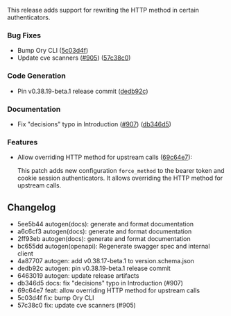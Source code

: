 This release adds support for rewriting the HTTP method in certain authenticators.

### Bug Fixes

- Bump Ory CLI ([5c03d4f](https://github.com/ory/oathkeeper/commit/5c03d4f0b8e1868fe6b1a30396f8411093d9c797))
- Update cve scanners ([#905](https://github.com/ory/oathkeeper/issues/905)) ([57c38c0](https://github.com/ory/oathkeeper/commit/57c38c0d4e75658373daaf3f6a80e22efd4dc3d5))

### Code Generation

- Pin v0.38.19-beta.1 release commit ([dedb92c](https://github.com/ory/oathkeeper/commit/dedb92cd98311bcf94b39c846b3d769aa63476f2))

### Documentation

- Fix "decisions" typo in Introduction ([#907](https://github.com/ory/oathkeeper/issues/907)) ([db346d5](https://github.com/ory/oathkeeper/commit/db346d5e3cae966f609f6bae38958c5d00970abe))

### Features

- Allow overriding HTTP method for upstream calls ([69c64e7](https://github.com/ory/oathkeeper/commit/69c64e79eb7eb5ad415503c8f71a424f8da90f10)):

  This patch adds new configuration `force_method` to the bearer token and cookie session authenticators. It allows overriding the HTTP method for upstream calls.


## Changelog
* 5ee5b44 autogen(docs): generate and format documentation
* a6c6cf3 autogen(docs): generate and format documentation
* 2ff93eb autogen(docs): generate and format documentation
* bc655dd autogen(openapi): Regenerate swagger spec and internal client
* 4a87707 autogen: add v0.38.17-beta.1 to version.schema.json
* dedb92c autogen: pin v0.38.19-beta.1 release commit
* 6463019 autogen: update release artifacts
* db346d5 docs: fix "decisions" typo in Introduction (#907)
* 69c64e7 feat: allow overriding HTTP method for upstream calls
* 5c03d4f fix: bump Ory CLI
* 57c38c0 fix: update cve scanners (#905)
